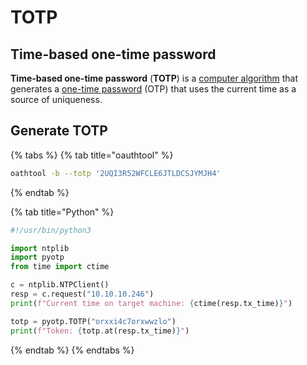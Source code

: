# TOTP

## Time-based one-time password

**Time-based one-time password** (**TOTP**) is a [computer algorithm](https://en.wikipedia.org/wiki/Computer\_algorithm) that generates a [one-time password](https://en.wikipedia.org/wiki/One-time\_password) (OTP) that uses the current time as a source of uniqueness.

## Generate TOTP

{% tabs %}
{% tab title="oauthtool" %}
```bash
oathtool -b --totp '2UQI3R52WFCLE6JTLDCSJYMJH4'
```
{% endtab %}

{% tab title="Python" %}
```python
#!/usr/bin/python3

import ntplib
import pyotp
from time import ctime

c = ntplib.NTPClient()
resp = c.request("10.10.10.246")
print(f"Current time on target machine: {ctime(resp.tx_time)}")

totp = pyotp.TOTP("orxxi4c7orxwwzlo")
print(f"Token: {totp.at(resp.tx_time)}")
```
{% endtab %}
{% endtabs %}
